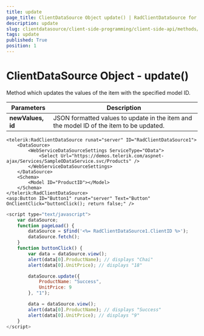 ```yaml
---
title: update
page_title: ClientDataSource Object update() | RadClientDataSource for ASP.NET AJAX Documentation
description: update
slug: clientdatasource/client-side-programming/client-side-api/methods/update
tags: update
published: True
position: 1
---
```


# ClientDataSource Object - update()


Method which updates the values of the item with the specified model ID.


|  **Parameters**  |  **Description**  |
| ------ | ------ |
| **newValues, id** |JSON formatted values to update in the item and the model ID of the item to be updated.|

````ASPNET
<telerik:RadClientDataSource runat="server" ID="RadClientDataSource1">
    <DataSource>
        <WebServiceDataSourceSettings ServiceType="OData">
            <Select Url="https://demos.telerik.com/aspnet-ajax/Services/SampleODataService.svc/Products" />
        </WebServiceDataSourceSettings>
    </DataSource>
    <Schema>
        <Model ID="ProductID"></Model>
    </Schema>
</telerik:RadClientDataSource>
<asp:Button ID="Button1" runat="server" Text="Button" OnClientClick="buttonClick(); return false;" />
````



````JavaScript
<script type="text/javascript">
    var dataSource;
    function pageLoad() {
        dataSource = $find('<%= RadClientDataSource1.ClientID %>');
        dataSource.fetch();
    }
    function buttonClick() {
        var data = dataSource.view();
        alert(data[0].ProductName); // displays "Chai"
        alert(data[0].UnitPrice); // displays "18"

        dataSource.update({
            ProductName: "Success",
            UnitPrice: 9
        }, "1");

        data = dataSource.view();
        alert(data[0].ProductName); // displays "Success"
        alert(data[0].UnitPrice); // displays "9"
    }
</script>
````


